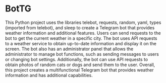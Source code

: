 # BotTG
This Python project uses the libraries telebot, requests, random, yaml, types (imported from telebot), and sleep to create a Telegram bot that provides weather information and additional features.
Users can send requests to the bot to get the current weather in a specific city. The bot uses API requests to a weather service to obtain up-to-date information and display it on the screen.
The bot also has an administrator panel that allows the administrator to manage bot functions, such as sending messages to users or changing bot settings.
Additionally, the bot can use API requests to obtain photos of random cats or dogs and send them to the user.
Overall, this project creates a multifunctional Telegram bot that provides weather information and has additional capabilities.
